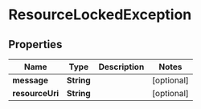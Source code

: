 

# ResourceLockedException


## Properties

Name | Type | Description | Notes
------------ | ------------- | ------------- | -------------
**message** | **String** |  |  [optional]
**resourceUri** | **String** |  |  [optional]




